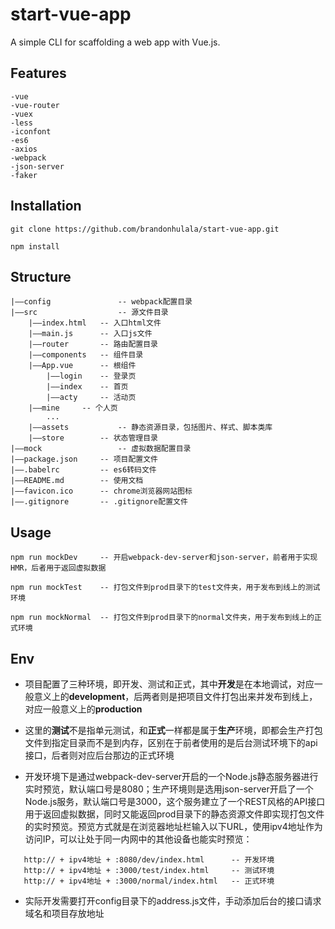 # start-vue-app

A simple CLI for scaffolding a web app with Vue.js.

## Features
``` 
-vue
-vue-router
-vuex
-less
-iconfont
-es6
-axios
-webpack
-json-server
-faker
```

## Installation
``` 
git clone https://github.com/brandonhulala/start-vue-app.git

npm install 
```

## Structure
```
|——config           	-- webpack配置目录
|——src              	-- 源文件目录
    |——index.html 	-- 入口html文件
    |——main.js 		-- 入口js文件
    |——router		-- 路由配置目录
    |——components	-- 组件目录
	|——App.vue  	-- 根组件
    	|——login	-- 登录页
    	|——index	-- 首页
    	|——acty		-- 活动页
	|——mine		-- 个人页
        ...         
    |——assets       	-- 静态资源目录，包括图片、样式、脚本类库	
    |——store		-- 状态管理目录
|——mock                 -- 虚拟数据配置目录	
|——package.json		-- 项目配置文件	
|——.babelrc	    	-- es6转码文件
|——README.md 		-- 使用文档
|——favicon.ico 		-- chrome浏览器网站图标
|——.gitignore		-- .gitignore配置文件
```

## Usage
``` 
npm run mockDev     -- 开启webpack-dev-server和json-server，前者用于实现HMR，后者用于返回虚拟数据

npm run mockTest    -- 打包文件到prod目录下的test文件夹，用于发布到线上的测试环境

npm run mockNormal  -- 打包文件到prod目录下的normal文件夹，用于发布到线上的正式环境
```

## Env
* 项目配置了三种环境，即开发、测试和正式，其中**开发**是在本地调试，对应一般意义上的**development**，后两者则是把项目文件打包出来并发布到线上，对应一般意义上的**production**

* 这里的**测试**不是指单元测试，和**正式**一样都是属于**生产**环境，即都会生产打包文件到指定目录而不是到内存，区别在于前者使用的是后台测试环境下的api接口，后者则对应后台那边的正式环境

* 开发环境下是通过webpack-dev-server开启的一个Node.js静态服务器进行实时预览，默认端口号是8080；生产环境则是选用json-server开启了一个Node.js服务，默认端口号是3000，这个服务建立了一个REST风格的API接口用于返回虚拟数据，同时又能返回prod目录下的静态资源文件即实现打包文件的实时预览。预览方式就是在浏览器地址栏输入以下URL，使用ipv4地址作为访问IP，可以让处于同一内网中的其他设备也能实时预览：
```
   http:// + ipv4地址 + :8080/dev/index.html      -- 开发环境
   http:// + ipv4地址 + :3000/test/index.html     -- 测试环境
   http:// + ipv4地址 + :3000/normal/index.html   -- 正式环境
```

* 实际开发需要打开config目录下的address.js文件，手动添加后台的接口请求域名和项目存放地址
